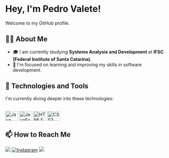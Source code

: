# Hey, I'm Pedro Valete! 

Welcome to my GitHub profile.

## 👨‍💻 About Me

- 🎓 I am currently studying **Systems Analysis and Development** at **IFSC (Federal Institute of Santa Catarina)**.
- 🌱 I'm focused on learning and improving my skills in software development.

## 🚀 Technologies and Tools

I'm currently diving deeper into these technologies:

<div style="display: inline_block"><br>
  <img align="center" alt="Java" height="30" width="40" src="https://cdn.jsdelivr.net/gh/devicons/devicon/icons/java/java-original.svg">
  <img align="center" alt="JavaScript" height="30" width="40" src="https://cdn.jsdelivr.net/gh/devicons/devicon/icons/javascript/javascript-plain.svg">
  <img align="center" alt="HTML5" height="30" width="40" src="https://cdn.jsdelivr.net/gh/devicons/devicon/icons/html5/html5-original.svg">
  <img align="center" alt="CSS3" height="30" width="40" src="https://cdn.jsdelivr.net/gh/devicons/devicon/icons/css3/css3-original.svg">
</div>

## 📫 How to Reach Me

<a href="mailto:pedrovalete06@gmail.com" target="_blank"><img src="https://img.shields.io/badge/Email-D14836?style=for-the-badge&logo=gmail&logoColor=white" /></a>
[![Instagram](https://img.shields.io/badge/Instagram-E4405F?style=for-the-badge&logo=instagram&logoColor=white)](https://www.instagram.com/valete._)
<a href="https://www.linkedin.com/in/pedro-valete-527658380" target="_blank"><img src="https://img.shields.io/badge/LinkedIn-0077B5?style=for-the-badge&logo=linkedin&logoColor=white" /></a>
